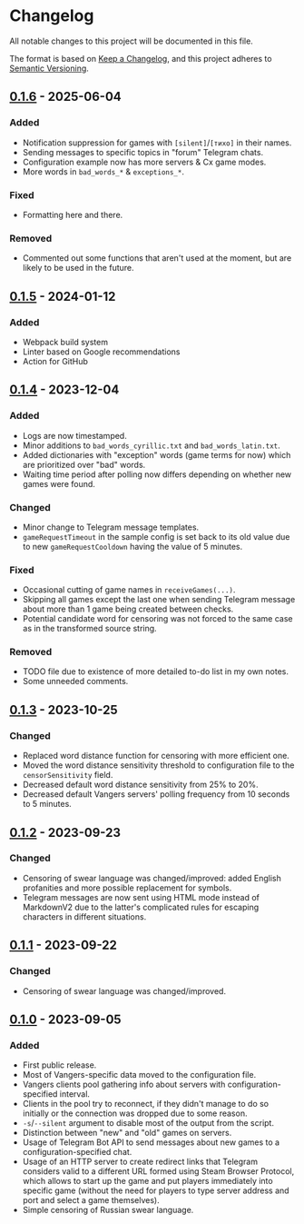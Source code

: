 # Changelog

All notable changes to this project will be documented in this file.

The format is based on [Keep a Changelog](https://keepachangelog.com/en/1.0.0/),
and this project adheres to [Semantic Versioning](https://semver.org/spec/v2.0.0.html).

## [0.1.6] - 2025-06-04

### Added

- Notification suppression for games with `[silent]`/`[тихо]` in their names.
- Sending messages to specific topics in "forum" Telegram chats.
- Configuration example now has more servers & Cx game modes.
- More words in `bad_words_*` & `exceptions_*`.

### Fixed

- Formatting here and there.

### Removed

- Commented out some functions that aren't used at the moment, but are likely to be used in the future.

## [0.1.5] - 2024-01-12

### Added

- Webpack build system
- Linter based on Google recommendations
- Action for GitHub

## [0.1.4] - 2023-12-04

### Added

- Logs are now timestamped.
- Minor additions to `bad_words_cyrillic.txt` and `bad_words_latin.txt`.
- Added dictionaries with "exception" words (game terms for now) which are prioritized over "bad" words.
- Waiting time period after polling now differs depending on whether new games were found.

### Changed

- Minor change to Telegram message templates.
- `gameRequestTimeout` in the sample config is set back to its old value due to new `gameRequestCooldown` having the value of 5 minutes.

### Fixed

- Occasional cutting of game names in `receiveGames(...)`.
- Skipping all games except the last one when sending Telegram message about more than 1 game being created between checks.
- Potential candidate word for censoring was not forced to the same case as in the transformed source string.

### Removed

- TODO file due to existence of more detailed to-do list in my own notes.
- Some unneeded comments.

## [0.1.3] - 2023-10-25

### Changed

- Replaced word distance function for censoring with more efficient one.
- Moved the word distance sensitivity threshold to configuration file to the `censorSensitivity` field.
- Decreased default word distance sensitivity from 25% to 20%.
- Decreased default Vangers servers' polling frequency from 10 seconds to 5 minutes.

## [0.1.2] - 2023-09-23

### Changed

- Censoring of swear language was changed/improved: added English profanities and more possible replacement for symbols.
- Telegram messages are now sent using HTML mode instead of MarkdownV2 due to the latter's complicated rules for escaping characters in different situations.

## [0.1.1] - 2023-09-22

### Changed

- Censoring of swear language was changed/improved.

## [0.1.0] - 2023-09-05

### Added

- First public release.
- Most of Vangers-specific data moved to the configuration file.
- Vangers clients pool gathering info about servers with configuration-specified interval.
- Clients in the pool try to reconnect, if they didn't manage to do so initially or the connection was dropped due to some reason.
- `-s`/`--silent` argument to disable most of the output from the script.
- Distinction between "new" and "old" games on servers.
- Usage of Telegram Bot API to send messages about new games to a configuration-specified chat.
- Usage of an HTTP server to create redirect links that Telegram considers valid to a different URL formed using Steam Browser Protocol, which allows to start up the game and put players immediately into specific game (without the need for players to type server address and port and select a game themselves).
- Simple censoring of Russian swear language.

[0.1.6]: https://github.com/Aidoneus/Membrane/releases/tag/v0.1.6
[0.1.5]: https://github.com/Aidoneus/Membrane/releases/tag/v0.1.5
[0.1.4]: https://github.com/Aidoneus/Membrane/releases/tag/v0.1.4
[0.1.3]: https://github.com/Aidoneus/Membrane/releases/tag/v0.1.3
[0.1.2]: https://github.com/Aidoneus/Membrane/releases/tag/v0.1.2
[0.1.1]: https://github.com/Aidoneus/Membrane/releases/tag/v0.1.1
[0.1.0]: https://github.com/Aidoneus/Membrane/releases/tag/v0.1.0
